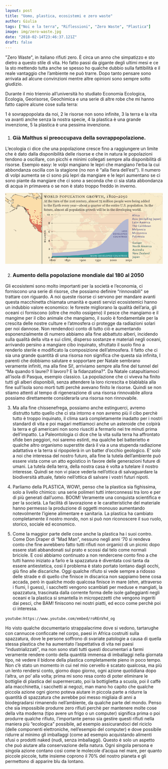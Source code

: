 ```yaml
---
layout: post
title: "Uomo, plastica, ecosistemi e zero waste"
author: Giulia
tags: ["Noi e la terra", "Riflessioni", "Zero Waste", "Plastica"]
image: img/zero-waste.jpg
date: "2018-02-14T23:46:37.121Z"
draft: false
---
```


"Zero Waste", in italiano rifiuti zero. È circa un anno che simpatizzo e sto dietro a questo stile di vita. Ho fatto passi da gigante degli ultimi mesi e ce la sto mettendo tutta anche se spesso ho qualche dubbio sulla fattibilità e il reale vantaggio che l’ambiente ne può trarre. Dopo tanto pensare sono arrivata ad alcune convinzioni mentre altre opinioni sono sempre sotto giudizio.

Durante il mio triennio all’università ho studiato Economia Ecologica, Ecologia, Georisorse, Geochimica e una serie di altre robe che mi hanno fatto capire alcune cose sulla terra:

1 è sovrappopolata da noi, 2 le risorse non sono infinite, 3 la terra e la vita va avanti anche senza la nostra specie, 4 la plastica è una grande invenzione, 5 la plastica è una pessima invenzione.


1. ### Già Malthus si preoccupava della sovrappopolazione.
L’ecologia ci dice che una popolazione cresce fino a raggiungere un limite che è dato dalla disponibilità delle risorse e che in natura le popolazioni tendono a oscillare, con picchi e minimi collegati sempre alla disponibilità di risorse. Esempio easy: le volpi mangiano le lepri che mangiano l’erba la cui abbondanza oscilla con la stagione (no non è “alla fiera dell’est"). Il numero di volpi aumenta se ci sono più lepri da mangiare e le lepri aumentano se ci sono piante da mangiare che ci sono a seconda che ci sia stata abbondanza di acqua in primavera o se non è stato troppo freddo in inverno.

![Aumento popolazione terra](./img/1-grafico-1B-laumento-della-popolazione-mondiale-per-aree-1800-2050.gif)

2. ### Aumento della popolazione mondiale dal 180 al 2050
Gli ecosistemi sono molto importanti per la società e l’economia, ci forniscono una serie di risorse, che possiamo definire “rinnovabili" se trattare con riguardo. A noi queste risorse ci servono per mandare avanti questa macchinetta chiamata umanità e questi servizi ecosistemici hanno un indubbio valore economico: le foreste migliorano la qualità dell’aria, gli oceani ci forniscono (oltre che molto ossigeno) il pesce che mangiamo e il mangime per il cibo animale che mangiamo, il suolo è fondamentale per la crescita delle nostre culture e l’atmosfera ci protegge da radiazioni solari per noi dannose. Non rendendoci conto di tutto ciò e aumentando esponenzialmente di numero abbiamo alla fine abbattuto alberi, incidendo sulla qualità della vita e sui climi, disperso sostanze e materiali negli oceani, arrivando persino a mangiare cibo inquinato, sfruttato il suolo fino a renderlo sterile e modificato la composizione dell’atmosfera.
Il fatto che ci sia una grande quantità di una risorsa non significa che questa sia infinita, I parenti che dobbiamo salutare e sopportare per Natale sembrano veramente infiniti, ma alla fine Sì!, arriviamo sempre alla fine del tunnel del “Ma quando ti laurei? Il lavoro? E la fidanzatina?".
Da Natale catapultiamoci all’isola di Pasqua, esempio classico. La popolazione che ci viveva ha finito tutti gli alberi disponibili, senza attendere la loro ricrescita e blablabla alla fine sull’isola sono morti tutti perchè avevano finito le risorse. Quindi se non stiamo attenti al tempo di rigenerazione di una risorsa rinnovabile allora possiamo direttamente considerarla una risorsa non rinnovabile.
 

3. Ma alla fine chissenefrega, possiamo anche estinguerci, avremo distrutto tutto quello che ci sta intorno e non avremo più il cibo perchè tutto è troppo inquinato, il clima sarà completamente inadatto per i nostri standard di vita e poi magari mettiamoci anche un asteroide che colpirà la terra e gli americani non sono riusciti a fermarlo nei tre minuti prima dell’impatto. La Paleontologia ci dice che la vita sulla terra ha affrontato sfide ben peggiori, noi saremo estinti, ma qualche bel batterietto e qualche altro organismo superstite darà il via a una stupenda radiazione adattativa e la terra si ripopolerà in un batter d’occhio geologico.
E’ solo a noi che interessa del nostro futuro, alla fine la tutela dell’ambiente può essere vista come un atto egoistico in favore delle generazioni future di umani. La tutela della terra, della nostra casa è volta a tutelare il nostro interesse. Quindi se non vi piace vederla nell’ottica di salvaguardare la biodiversità attuale, fatelo nell’ottica di salvare i vostri futuri nipoti.
 

4. Parliamo della PLASTICA, WOW!, penso che la plastica sia fighissima, solo a livello chimico: una serie polimeri tutti interconnessi tra loro e per di più generati dall’uomo. BOOM! Veramente una conquista scientifica e per la società. La facilità di lavorazione e le caratteristiche del materiale hanno permesso la produzione di oggetti monouso aumentando notevolmente l’igiene alimentare e sanitaria. La plastica ha cambiato completamente il nostro mondo, non si può non riconoscere il suo ruolo, storico, sociale ed economico.
 

5. Come la maggior parte delle cose anche la plastica ha i suoi contro. Come Don Draper di “Mad Man", nessuno negli anni ‘70 si rendeva conto che fine avrebbero fatto tutti rifiuti non organici di un picnic dopo essere stati abbandonati sul prato e scossi dal telo come normali briciole. E così abbiamo continuato a non rendercene conto fino a che tutti hanno iniziato a farlo e la spazzatura è diventata così tanta da essere antiestetica, così il problema è stato portato lontano dagli occhi, giù fino alle discariche. Oggi qualche rifiuto si vede sempre a ridosso delle strade e di quello che finisce in discarica non sappiamo bene cosa accada, però in qualche modo qualcosa finisce in mare (ehm, attraverso i fiumi, I guess), i sacchetti vengono scambiati per meduse e mangiati, la spazzatura, trascinata dalla corrente forma delle isole galleggianti negli oceani e la plastica si smantella in micropezzetti che vengono ingeriti dai pesci, che BAM! finiscono nei nostri piatti, ed ecco come perchè poi ci interessa.

`youtube:https://www.youtube.com/embed/roREnVhd_og`

Ho visto qualche documentario strappalacrime dove si vedono, tartarughe con cannucce conficcate nel corpo, paesi in Africa costruiti sulla spazzatura, dove le persone soffrono di svariate patologie a causa di quella stessa plastica che ha aumentato l’aspettativa di vita nei paesi “industrializzati", ma non sono stati tutti questi documentari a farmi veramente rendere conto della quantità immensa di imballaggi nella giornata tipo, nè vedere il bidone della plastica completamente pieno in poco tempo. Non c’è  stato un momento in cui nel mio cervello è scatato qualcosa, ma più un lento rendersi conto, giorno dopo giorno, ogni azione quotidiana dopo l’altra, un po’ alla volta; prima mi sono resa conto di poter eliminare le bottiglie di plastica del supermercato, poi la bottiglietta a scuola, poi il caffè alla macchinetta, i sacchetti ai negozi, man mano ho capito che qualche piccola azione ogni giorno poteva aiutare in piccola parte a ridurre la quantità di spazzatura che avrebbe poi messo migliaia di anni a biodegradarsi rimanendo nell’ambiente, da qualche parte del mondo.
Penso che sia impossibile produrre zero rifiuti perchè per mantenere molte cose della vita moderna (tipo avere un frigo o un computer) significa prima o poi produrre qualche rifiuto, l’importante penso sia gestire questi rifiuti nella maniera più “ecologica" possibile, ad esempio assicurandoci del riciclo (delle componenti elettroniche, nell’esempio del computer) e dove possibile ridurre al minimo gli imballaggi (come ad esempio acquistando alimenti sfusi o prodotti naked (nudi, senza imballaggi).
Questo è solo un aspetto che può aiutare alla conservazione della natura. Ogni singola persona e singola azione contano così come le molecole d’acqua nel mare, per quanto piccole piccole, tutte insieme coprono il 70% del nostro pianeta e gli permettono di apparire blu da lontano.